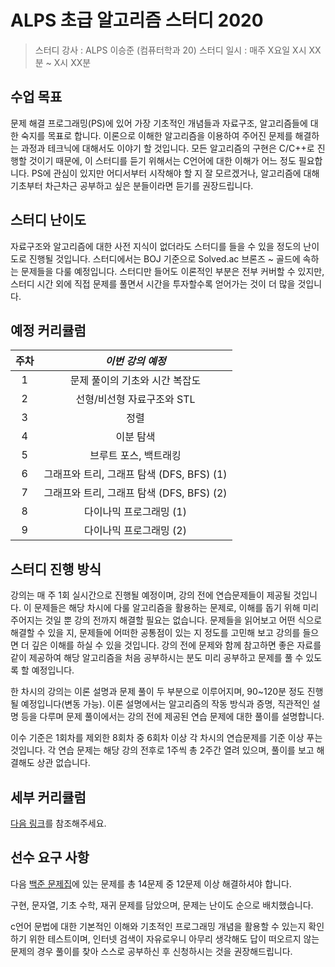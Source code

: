 # ALPS 초급 알고리즘 스터디 2020

> 스터디 강사 : ALPS 이승준 (컴퓨터학과 20)
> 스터디 일시 : 매주 X요일 X시 XX분 ~ X시 XX분

## 수업 목표

 문제 해결 프로그래밍(PS)에 있어 가장 기초적인 개념들과 자료구조, 알고리즘들에 대한 숙지를 목표로 합니다. 이론으로 이해한 알고리즘을 이용하여 주어진 문제를 해결하는 과정과 테크닉에 대해서도 이야기 할 것입니다. 모든 알고리즘의 구현은 C/C++로 진행할 것이기 때문에, 이 스터디를 듣기 위해서는 C언어에 대한 이해가 어느 정도 필요합니다. PS에 관심이 있지만 어디서부터 시작해야 할 지 잘 모르겠거나, 알고리즘에 대해 기초부터 차근차근 공부하고 싶은 분들이라면 듣기를 권장드립니다.



## 스터디 난이도

 자료구조와 알고리즘에 대한 사전 지식이 없더라도 스터디를 들을 수 있을 정도의 난이도로 진행될 것입니다. 스터디에서는 BOJ 기준으로 Solved.ac 브론즈 ~ 골드에 속하는 문제들을 다룰 예정입니다. 스터디만 들어도 이론적인 부분은 전부 커버할 수 있지만, 스터디 시간 외에 직접 문제를 풀면서 시간을 투자할수록 얻어가는 것이 더 많을 것입니다.



## 예정 커리큘럼

| 주차 |             *이번 강의 예정*              |
| :--: | :---------------------------------------: |
|  1   |      문제 풀이의 기초와 시간 복잡도       |
|  2   |        선형/비선형 자료구조와 STL         |
|  3   |                   정렬                    |
|  4   |                 이분 탐색                 |
|  5   |           브루트 포스, 백트래킹           |
|  6   | 그래프와 트리, 그래프 탐색 (DFS, BFS) (1) |
|  7   | 그래프와 트리, 그래프 탐색 (DFS, BFS) (2) |
|  8   |          다이나믹 프로그래밍 (1)          |
|  9   |          다이나믹 프로그래밍 (2)          |



## 스터디 진행 방식

 강의는 매 주 1회 실시간으로 진행될 예정이며, 강의 전에 연습문제들이 제공될 것입니다. 이 문제들은 해당 차시에 다룰 알고리즘을 활용하는 문제로, 이해를 돕기 위해 미리 주어지는 것일 뿐 강의 전까지 해결할 필요는 없습니다. 문제들을 읽어보고 어떤 식으로 해결할 수 있을 지, 문제들에 어떠한 공통점이 있는 지 정도를 고민해 보고 강의를 들으면 더 깊은 이해를 하실 수 있을 것입니다. 강의 전에 문제와 함께 참고하면 좋은 자료를 같이 제공하여 해당 알고리즘을 처음 공부하시는 분도 미리 공부하고 문제를 풀 수 있도록 할 예정입니다.

 한 차시의 강의는 이론 설명과 문제 풀이 두 부분으로 이루어지며, 90~120분 정도 진행될 예정입니다(변동 가능). 이론 설명에서는 알고리즘의 작동 방식과 증명, 직관적인 설명 등을 다루며 문제 풀이에서는 강의 전에 제공된 연습 문제에 대한 풀이를 설명합니다.

 이수 기준은 1회차를 제외한 8회차 중 6회차 이상 각 차시의 연습문제를 기준 이상 푸는 것입니다. 각 연습 문제는 해당 강의 전후로 1주씩 총 2주간 열려 있으며, 풀이를 보고 해결해도 상관 없습니다.



## 세부 커리큘럼

[다음 링크](https://github.com/ALPS-Study/Introduction/blob/master/2021-1R/0x01%20%EC%B4%88%EA%B8%89%20%EC%95%8C%EA%B3%A0%EB%A6%AC%EC%A6%98%20%EC%8A%A4%ED%84%B0%EB%94%94/intermediate_study_2021.md)를 참조해주세요.



## 선수 요구 사항

다음 [백준 문제집](https://www.acmicpc.net/workbook/view/7063)에 있는 문제를 총 14문제 중 12문제 이상 해결하셔야 합니다.

구현, 문자열, 기초 수학, 재귀 문제를 담았으며, 문제는 난이도 순으로 배치했습니다.

c언어 문법에 대한 기본적인 이해와 기초적인 프로그래밍 개념을 활용할 수 있는지 확인하기 위한 테스트이며, 인터넷 검색이 자유로우니 아무리 생각해도 답이 떠오르지 않는 문제의 경우 풀이를 찾아 스스로 공부하신 후 신청하시는 것을 권장해드립니다.
